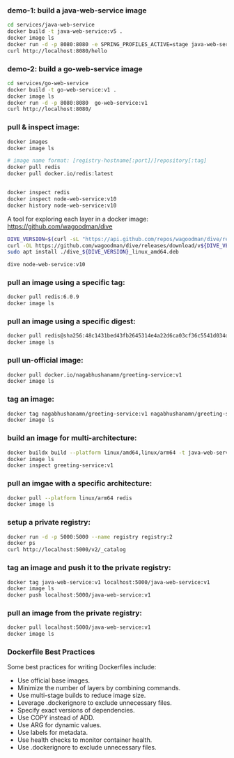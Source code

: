 

### demo-1: build a java-web-service image

```bash
cd services/java-web-service
docker build -t java-web-service:v5 .
docker image ls
docker run -d -p 8080:8080 -e SPRING_PROFILES_ACTIVE=stage java-web-service:v1
curl http://localhost:8080/hello
```

### demo-2: build a go-web-service image

```bash
cd services/go-web-service
docker build -t go-web-service:v1 .
docker image ls
docker run -d -p 8080:8080  go-web-service:v1
curl http://localhost:8080/
```






### pull & inspect image:

```bash
docker images
docker image ls

# image name format: [registry-hostname[:port]/]repository[:tag]
docker pull redis
docker pull docker.io/redis:latest


docker inspect redis
docker inspect node-web-service:v10
docker history node-web-service:v10
```


A tool for exploring each layer in a docker image:
https://github.com/wagoodman/dive

```bash
DIVE_VERSION=$(curl -sL "https://api.github.com/repos/wagoodman/dive/releases/latest" | grep '"tag_name":' | sed -E 's/.*"v([^"]+)".*/\1/')
curl -OL https://github.com/wagoodman/dive/releases/download/v${DIVE_VERSION}/dive_${DIVE_VERSION}_linux_amd64.deb
sudo apt install ./dive_${DIVE_VERSION}_linux_amd64.deb
```

```bash
dive node-web-service:v10
```


### pull an image using a specific tag:

```bash
docker pull redis:6.0.9
docker image ls
```

### pull an image using a specific digest:

```bash
docker pull redis@sha256:48c1431bed43fb2645314e4a22d6ca03cf36c5541d034de6a4f3330e7174915b
docker image ls
```

### pull un-official image:

```bash
docker pull docker.io/nagabhushanamn/greeting-service:v1
docker image ls
```

### tag an image:

```bash
docker tag nagabhushanamn/greeting-service:v1 nagabhushanamn/greeting-service:tng
docker image ls
```



### build an image for multi-architecture:

```bash
docker buildx build --platform linux/amd64,linux/arm64 -t java-web-service:v11 .
docker image ls
docker inspect greeting-service:v1
```

### pull an imgae with a specific architecture:

```bash
docker pull --platform linux/arm64 redis
docker image ls
```

### setup a private registry:

```bash
docker run -d -p 5000:5000 --name registry registry:2
docker ps
curl http://localhost:5000/v2/_catalog
```

### tag an image and push it to the private registry:

```bash
docker tag java-web-service:v1 localhost:5000/java-web-service:v1
docker image ls
docker push localhost:5000/java-web-service:v1
```

### pull an image from the private registry:

```bash
docker pull localhost:5000/java-web-service:v1
docker image ls
```

### Dockerfile Best Practices

Some best practices for writing Dockerfiles include:

- Use official base images.
- Minimize the number of layers by combining commands.
- Use multi-stage builds to reduce image size.
- Leverage .dockerignore to exclude unnecessary files.
- Specify exact versions of dependencies.
- Use COPY instead of ADD.
- Use ARG for dynamic values.
- Use labels for metadata.
- Use health checks to monitor container health.
- Use .dockerignore to exclude unnecessary files.

